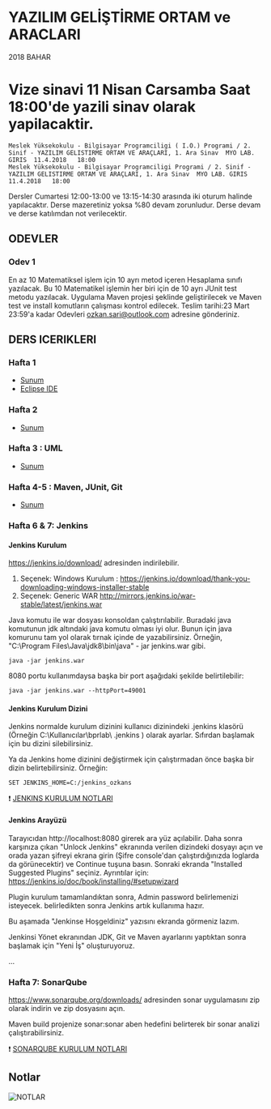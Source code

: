 # YAZILIM GELİŞTİRME ORTAM ve ARACLARI
2018 BAHAR

# Vize sinavi 11 Nisan Carsamba Saat 18:00'de yazili sinav olarak yapilacaktir.

    Meslek Yüksekokulu - Bilgisayar Programciligi ( I.Ö.) Programi / 2. Sinif - YAZILIM GELISTIRME ORTAM VE ARAÇLARI, 1. Ara Sinav	MYO LAB. GIRIS	11.4.2018	18:00
    Meslek Yüksekokulu - Bilgisayar Programciligi Programi / 2. Sinif - YAZILIM GELISTIRME ORTAM VE ARAÇLARI, 1. Ara Sinav	MYO LAB. GIRIS	11.4.2018	18:00

Dersler Cumartesi 12:00-13:00 ve 13:15-14:30 arasında iki oturum halinde yapılacaktır.
Derse mazeretiniz yoksa %80 devam zorunludur. Derse devam ve derse katılımdan not verilecektir.

## ODEVLER

### Odev 1

En az 10 Matematiksel işlem için 10 ayrı metod içeren Hesaplama sınıfı yazılacak. 
Bu 10 Matematikel işlemin her biri için de 10 ayrı JUnit test metodu yazılacak.
Uygulama Maven projesi şeklinde geliştirilecek ve Maven test ve install komutların çalışması kontrol edilecek.
Teslim tarihi:23 Mart 23:59'a kadar
Odevleri ozkan.sari@outlook.com adresine  gönderiniz.

## DERS ICERIKLERI

### Hafta 1
- [Sunum](https://github.com/ozkansari/MyCourses/raw/master/SoftwareDevEnvAndTools/_docs/1_Ders_Sunum.pdf)
- [Eclipse IDE](https://github.com/ozkansari/MyCourses/raw/master/SoftwareDevEnvAndTools/_docs/1_Eclipse-Kullanimi.pdf)

### Hafta 2 
- [Sunum](https://github.com/ozkansari/MyCourses/raw/master/SoftwareDevEnvAndTools/_docs/2_Ders_Sunum.pdf)

### Hafta 3 : UML
- [Sunum](https://github.com/ozkansari/MyCourses/raw/master/SoftwareDevEnvAndTools/_docs/3_Ders_Sunum.pdf)

### Hafta 4-5 : Maven, JUnit, Git
- [Sunum](https://github.com/ozkansari/MyCourses/raw/master/SoftwareDevEnvAndTools/_docs/4_Ders_Sunum.pdf)

### Hafta 6 & 7: Jenkins

#### Jenkins Kurulum
https://jenkins.io/download/ adresinden indirilebilir.
1. Seçenek: Windows Kurulum : https://jenkins.io/download/thank-you-downloading-windows-installer-stable
2. Seçenek: Generic WAR http://mirrors.jenkins.io/war-stable/latest/jenkins.war

Java komutu ile war dosyası konsoldan çalıştırılabilir. Buradaki java komutunun jdk altındaki java komutu olması iyi olur. Bunun için java komurunu tam yol olarak tırnak içinde de yazabilirsiniz. Örneğin, "C:\Program Files\Java\jdk8\bin\java" - jar jenkins.war gibi.

    java -jar jenkins.war
    
8080 portu kullanımdaysa başka bir port aşağıdaki şekilde belirtilebilir:

    java -jar jenkins.war --httpPort=49001

#### Jenkins Kurulum Dizini
Jenkins normalde kurulum dizinini kullanıcı dizinindeki .jenkins klasörü (Örneğin C:\Kullanıcılar\bprlab\ .jenkins ) olarak ayarlar. 
Sıfırdan başlamak için bu dizini silebilirsiniz.

Ya da Jenkins home dizinini değiştirmek için çalıştırmadan önce başka bir dizin belirtebilirsiniz. 
Örneğin:

    SET JENKINS_HOME=C:/jenkins_ozkans

:exclamation: [JENKINS KURULUM NOTLARI](https://github.com/ozkansari/MyCourses/blob/master/SoftwareDevEnvAndTools/_docs/jenkins/README.md)

#### Jenkins Arayüzü
Tarayıcıdan http://localhost:8080 girerek ara yüz açılabilir.
Daha sonra karşınıza çıkan "Unlock Jenkins" ekranında verilen dizindeki dosyayı açın ve orada yazan şifreyi ekrana girin (Şifre console'dan çalıştırdığınızda loglarda da görünecektir) ve Continue tuşuna basın. Sonraki ekranda "Installed Suggested Plugins" seçiniz. Ayrıntılar için: https://jenkins.io/doc/book/installing/#setupwizard

Plugin kurulum tamamlandıktan sonra, Admin password belirlemenizi isteyecek. belirledikten sonra Jenkins artık kullanıma hazır.

Bu aşamada "Jenkinse Hoşgeldiniz" yazısını ekranda görmeniz lazım.

Jenkinsi Yönet ekranından JDK, Git ve Maven ayarlarını yaptıktan sonra başlamak için "Yeni İş" oluşturuyoruz.

...

### Hafta 7: SonarQube

https://www.sonarqube.org/downloads/ adresinden sonar uygulamasını zip olarak indirin ve zip dosyasını açın. 

Maven build projenize sonar:sonar aben hedefini belirterek bir sonar analizi çalıştırabilirsiniz.

:exclamation: [SONARQUBE KURULUM NOTLARI](https://github.com/ozkansari/MyCourses/blob/master/SoftwareDevEnvAndTools/_docs/sonarqube/README.md)

## Notlar

![NOTLAR](https://github.com/ozkansari/MyCourses/raw/master/SoftwareDevEnvAndTools/_docs/Notlar.PNG)

